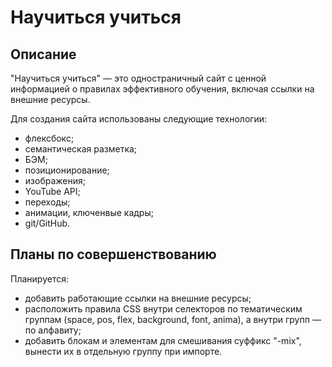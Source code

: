 # Научиться учиться
## Описание
"Научиться учиться" — это одностраничный сайт с ценной информацией о правилах эффективного обучения, включая ссылки на внешние ресурсы.

Для создания сайта использованы следующие технологии:
- флексбокс;
- семантическая разметка;
- БЭМ;
- позиционирование;
- изображения;
- YouTube API;
- переходы;
- анимации, ключенвые кадры;
- git/GitHub.
## Планы по совершенствованию
Планируется:
- добавить работающие ссылки на внешние ресурсы;
- расположить правила CSS внутри селекторов по тематическим группам (space, pos, flex, background, font, anima), а внутри групп — по алфавиту;
- добавить блокам и элементам для смешивания суффикс "-mix", вынести их в отдельную группу при импорте.
